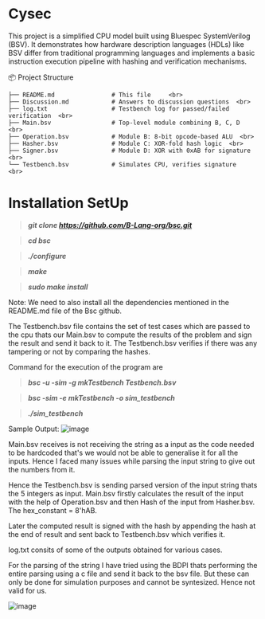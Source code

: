 # Cysec
This project is a simplified CPU model built using Bluespec SystemVerilog (BSV). It demonstrates how hardware description languages (HDLs) like BSV differ from traditional programming languages and implements a basic instruction execution pipeline with hashing and verification mechanisms.

📦 Project Structure
```text
├── README.md                # This file     <br>
├── Discussion.md            # Answers to discussion questions  <br>
├── log.txt                  # Testbench log for passed/failed verification  <br>
├── Main.bsv                 # Top-level module combining B, C, D  <br>
├── Operation.bsv            # Module B: 8-bit opcode-based ALU  <br>
├── Hasher.bsv               # Module C: XOR-fold hash logic  <br>
├── Signer.bsv               # Module D: XOR with 0xAB for signature  <br>
└── Testbench.bsv            # Simulates CPU, verifies signature   <br>
```

# Installation SetUp

 >***git clone https://github.com/B-Lang-org/bsc.git***

 >***cd bsc***

 >***./configure***

 >***make***

 >***sudo make install***

Note: We need to also install all the dependencies mentioned in the README.md file of the Bsc github.

The Testbench.bsv file contains the set of test cases which are passed to the cpu thats our Main.bsv to compute the results of the problem and sign the result and send it back to it. The Testbench.bsv verifies if there was any tampering or not by comparing the hashes.

Command for the execution of the program are

 >***bsc -u -sim -g mkTestbench Testbench.bsv***

 >***bsc -sim -e mkTestbench -o sim_testbench***

 >***./sim_testbench***

 Sample Output:
![image](https://github.com/user-attachments/assets/15c5a38d-de68-48d4-b362-263ebd5cb123)

Main.bsv receives is not receiving the string as a input as the code needed to be hardcoded that's we would not be able to generalise it for all the inputs. Hence I faced many issues while parsing the input string to give out the numbers from it.

Hence the Testbench.bsv is sending parsed version of the input string thats the 5 integers as input. Main.bsv firstly calculates the result of the input with the help of Operation.bsv and then Hash of the input from Hasher.bsv. The hex_constant = 8'hAB. 

Later the computed result is signed with the hash by appending the hash at the end of result and sent back to Testbench.bsv which verifies it.

log.txt consits of some of the outputs obtained for various cases.

For the parsing of the string I have tried using the BDPI thats performing the entire parsing using a c file and send it back to the bsv file. But these can only be done for simulation purposes and cannot be syntesized. Hence not valid for us.

![image](https://github.com/user-attachments/assets/878f4a02-02d5-4503-b783-4f066c9b9a56)


